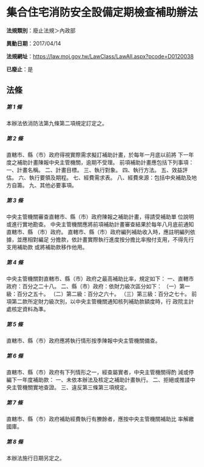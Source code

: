 # 集合住宅消防安全設備定期檢查補助辦法

**法規類別**：廢止法規＞內政部

**異動日期**：2017/04/14  

**法規網址**：https://law.moj.gov.tw/LawClass/LawAll.aspx?pcode=D0120038

**已廢止**：是



## 法條
##### 第 1 條
本辦法依消防法第九條第二項規定訂定之。

##### 第 2 條
直轄市、縣（市）政府得視實際需求擬訂補助計畫，於每年一月底以前將
下一年度之補助計畫陳報中央主管機關，逾期不受理。
前項補助計畫應包括下列事項：
一、計畫名稱。
二、計畫目標。
三、執行對象。
四、執行方法。
五、效益評估。
六、執行要領及期程。
七、經費需求表。
八、經費來源：包括中央補助及地方自籌。
九、其他必要事項。

##### 第 3 條
中央主管機關審查直轄市、縣（市）政府陳報之補助計畫，得請受補助單
位說明或進行實地勘查。
中央主管機關應將前項補助計畫審查結果於每年八月底前通知直轄市、縣
（市）政府。
直轄市、縣（市）政府編列補助收入時，應註明編列依據，並應相對編足
分擔款，依計畫實際執行進度按分擔比率撥付支用，不得先行支用補助款
或將補助款移作他用。

##### 第 4 條
中央主管機關對直轄市、縣（市）政府之最高補助比率，規定如下：
一、直轄市政府：百分之二十八。
二、縣（市）政府：依財力級次區分如下：
（一）第一級：百分之五十。
（二）第二級：百分之六十。
（三）第三級：百分之七十。
前項第二款所定財力級次別，以中央主管機關通知核列補助款額度時，行
政院主計處核定資料為準。

##### 第 5 條
直轄市、縣（市）政府應將執行情形按季陳報中央主管機關備查。

##### 第 6 條
直轄市、縣（市）政府有下列情形之一，經查屬實者，中央主管機關得酌
減或停編下一年度補助款：
一、未依本辦法及核定之補助計畫執行。
二、拒絕或推諉中央主管機關實地查證。
三、違反第三條第三項規定。

##### 第 7 條
直轄市、縣（市）政府補助經費執行有賸餘者，應按中央主管機關補助比
率解繳國庫。

##### 第 8 條
本辦法施行日期另定之。


